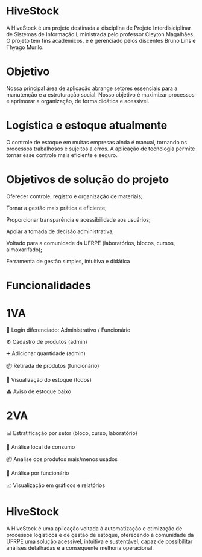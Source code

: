 # HiveStock 
A HiveStock é um projeto destinada a disciplina de Projeto Interdisiciplinar de Sistemas de Informação I, ministrada pelo professor Cleyton Magalhães. O projeto tem fins acadêmicos, e é gerenciado pelos discentes Bruno Lins e Thyago Murilo.

# Objetivo
Nossa principal área de aplicação abrange setores essenciais para a manutenção e a estruturação social. Nosso objetivo é maximizar processos e aprimorar a organização, de forma didática e acessível.

# Logística e estoque atualmente
O controle de estoque em muitas empresas ainda é manual, tornando os processos trabalhosos e sujeitos a erros. A aplicação de tecnologia permite tornar esse controle mais eficiente e seguro.

# Objetivos de solução do projeto

Oferecer controle, registro e organização de materiais;

Tornar a gestão mais prática e eficiente;

Proporcionar transparência e acessibilidade aos usuários;

Apoiar a tomada de decisão administrativa;

Voltado para a comunidade da UFRPE (laboratórios, blocos, cursos, almoxarifado);

Ferramenta de gestão simples, intuitiva e didática

# Funcionalidades 

# 1VA

🔑 Login diferenciado: Administrativo / Funcionário
 
 ⚙️ Cadastro de produtos (admin)
 
 ➕ Adicionar quantidade (admin)
 
 📦 Retirada de produtos (funcionário)
 
 👀 Visualização do estoque (todos)
 
 ⚠️ Aviso de estoque baixo

 # 2VA 
 
 📊 Estratificação por setor (bloco, curso, laboratório)
 
 📍 Análise local de consumo
 
 📦 Análise dos produtos mais/menos usados
 
 👤 Análise por funcionário
 
 📈 Visualização em gráficos e relatórios
 

 # HiveStock
 A HiveStock é uma aplicação voltada à automatização e otimização de processos logísticos e de gestão de estoque, oferecendo à comunidade da UFRPE uma solução acessível, intuitiva e sustentável, capaz de possibilitar análises detalhadas e a consequente melhoria operacional.
